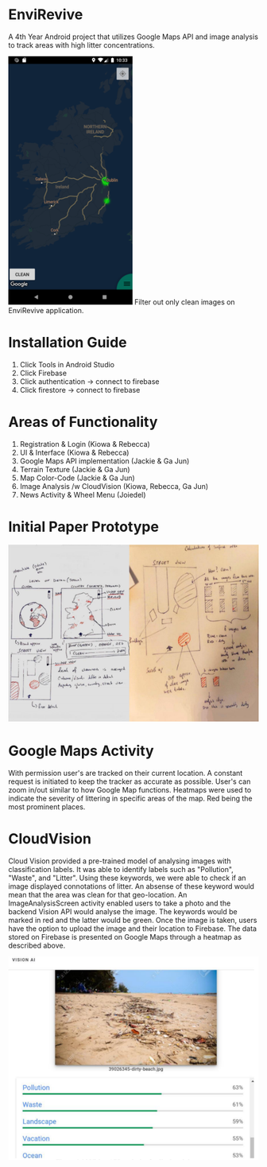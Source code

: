 # EnviRevive

A 4th Year Android project that utilizes Google Maps API and image analysis to track areas with high litter concentrations.

<img src="https://github.com/k3vonk/EnviRevive/blob/master/images/clean_image.png" height="500">
Filter out only clean images on EnviRevive application.

# Installation Guide

1) Click Tools in Android Studio
2) Click Firebase
3) Click authentication -> connect to firebase
4) Click firestore -> connect to firebase 

# Areas of Functionality
1. Registration & Login (Kiowa & Rebecca) 
2. UI & Interface (Kiowa & Rebecca)
3. Google Maps API implementation (Jackie & Ga Jun)
4. Terrain Texture (Jackie & Ga Jun)
5. Map Color-Code (Jackie & Ga Jun)
6. Image Analysis /w CloudVision (Kiowa, Rebecca, Ga Jun)
7. News Activity & Wheel Menu (Joiedel)

# Initial Paper Prototype

![Paper_prototype](https://github.com/k3vonk/EnviRevive/blob/master/images/paper_prototype.png)

# Google Maps Activity
With permission user's are tracked on their current location. A constant request is initiated to keep the tracker as accurate as possible. User's can zoom in/out similar to how Google Map functions.
Heatmaps were used to indicate the severity of littering in specific areas of the map. Red being the most prominent places.

# CloudVision
Cloud Vision provided a pre-trained model of analysing images with classification labels. It was able to identify labels such as "Pollution", "Waste", and "Litter". Using these keywords, we were able to check if an image displayed connotations of litter. An absense of these keyword would mean that the area was clean for that geo-location. An ImageAnalysisScreen activity enabled users to take a photo and the backend Vision API would analyse the image. The keywords would be marked in red and the latter would be green. Once the image is taken, users have the option to upload the image and their location to Firebase. The data stored on Firebase is presented on Google Maps through a heatmap as described above.

![CloudVision](https://github.com/k3vonk/EnviRevive/blob/master/images/CloudVision.png)
